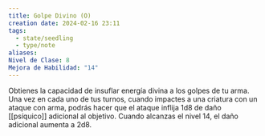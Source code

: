 ```yaml
---
title: Golpe Divino (O)
creation date: 2024-02-16 23:11
tags:
  - state/seedling
  - type/note
aliases: 
Nivel de Clase: 8
Mejora de Habilidad: "14"
---
```

Obtienes la capacidad de insuflar energía divina a los golpes de tu arma. Una vez en cada uno de tus turnos, cuando impactes a una criatura con un ataque con arma, podrás hacer que el ataque inflija 1d8 de daño [[psíquico]] adicional al objetivo. 
Cuando alcanzas el nivel 14, el daño adicional aumenta a 2d8.


